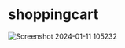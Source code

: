 # shoppingcart
![Screenshot 2024-01-11 105232](https://github.com/navitha2255/shoppingcart/assets/149859880/3a3b1a33-23fd-42a1-aeba-877a9dc296d5)
